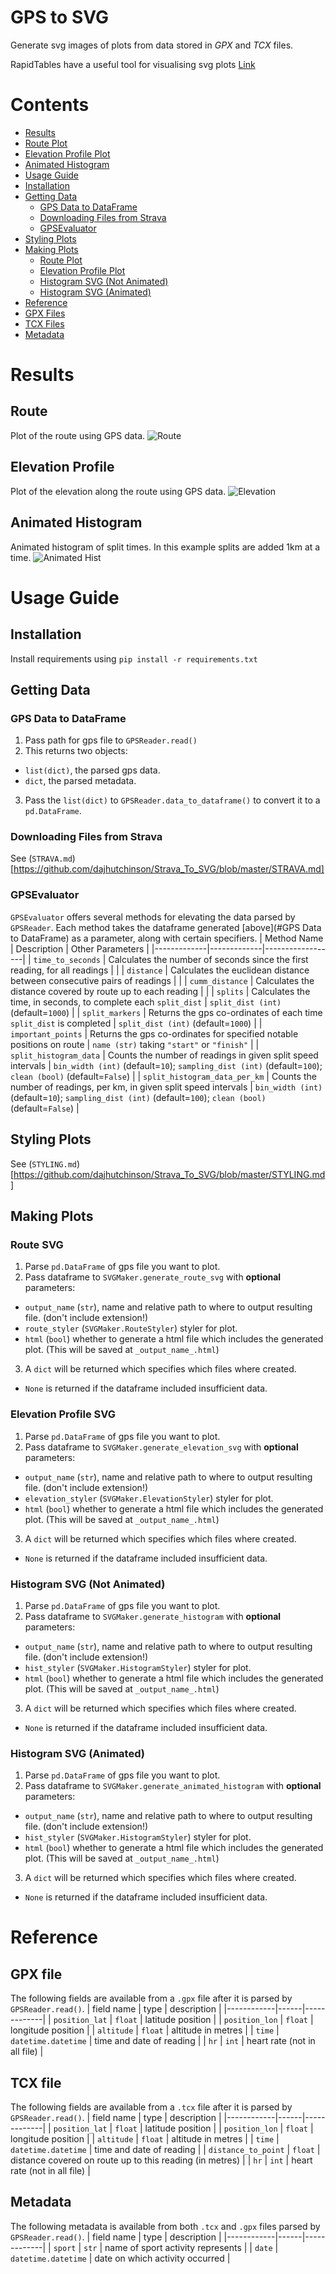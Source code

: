 # GPS to SVG
Generate svg images of plots from data stored in *GPX* and *TCX* files.

RapidTables have a useful tool for visualising svg plots [Link](https://www.rapidtables.com/web/tools/svg-viewer-editor.html)

# Contents
 * [Results](#Results)
  * [Route Plot](#Route)
  * [Elevation Profile Plot](#Elevation-Profile)
  * [Animated Histogram](#Animated-Histogram)
 * [Usage Guide](#Usage-Guide)
  * [Installation](#Installation)
  * [Getting Data](#Getting-Data)
    * [GPS Data to DataFrame](#GPS-Data-to-DataFrame)
    * [Downloading Files from Strava]([https://github.com/dajhutchinson/Strava_To_SVG/blob/master/STRAVA.md])
    * [GPSEvaluator](#GPSEvaluator)
  * [Styling Plots](STYLING.md)
  * [Making Plots](#Making-Plots)
    * [Route Plot](#Route-SVG)
    * [Elevation Profile Plot](#Elevation-Profile-SVG)
    * [Histogram SVG (Not Animated)](#Histogram-SVG-(Not-Animated))
    * [Histogram SVG (Animated)](#Histogram-SVG-(Animated))
 * [Reference](#Reference)
  * [GPX Files](#GPX-file)
  * [TCX Files](#TCX-file)
  * [Metadata](#Metadata)

# Results

## Route
Plot of the route using GPS data.
![Route](gifs/route.gif)

## Elevation Profile
Plot of the elevation along the route using GPS data.
![Elevation](gifs/elevation.gif)

## Animated Histogram
Animated histogram of split times. In this example splits are added 1km at a time.
![Animated Hist](gifs/animated_hist.gif)

# Usage Guide

## Installation
Install requirements using
`pip install -r requirements.txt`

## Getting Data

### GPS Data to DataFrame
1. Pass path for gps file to `GPSReader.read()`
2. This returns two objects:
  - `list(dict)`, the parsed gps data.
  - `dict`, the parsed metadata.
3. Pass the `list(dict)` to `GPSReader.data_to_dataframe()` to convert it to a `pd.DataFrame`.

### Downloading Files from Strava
See (`STRAVA.md`)[https://github.com/dajhutchinson/Strava_To_SVG/blob/master/STRAVA.md]

### GPSEvaluator
`GPSEvaluator` offers several methods for elevating the data parsed by `GPSReader`. Each method takes the dataframe generated [above](#GPS Data to DataFrame) as a parameter, along with certain specifiers.
| Method Name | Description | Other Parameters |
|-------------|-------------|------------------|
| `time_to_seconds` | Calculates the number of seconds since the first reading, for all readings |  |
| `distance` | Calculates the euclidean distance between consecutive pairs of readings |  |
| `cumm_distance` | Calculates the distance covered by route up to each reading |  |
| `splits` | Calculates the time, in seconds, to complete each `split_dist` | `split_dist (int)` (default=`1000`) |
| `split_markers` | Returns the gps co-ordinates of each time `split_dist` is completed | `split_dist (int)` (default=`1000`) |
| `important_points` | Returns the gps co-ordinates for specified notable positions on route | `name (str)` taking `"start"` or `"finish"` |
| `split_histogram_data` | Counts the number of readings in given split speed intervals | `bin_width (int)` (default=`10`); `sampling_dist (int)` (default=`100`); `clean (bool)` (default=`False`) |
| `split_histogram_data_per_km` | Counts the number of readings, per km, in given split speed intervals | `bin_width (int)` (default=`10`); `sampling_dist (int)` (default=`100`); `clean (bool)` (default=`False`) |

## Styling Plots
See (`STYLING.md`)[https://github.com/dajhutchinson/Strava_To_SVG/blob/master/STYLING.md]

## Making Plots

### Route SVG
1. Parse `pd.DataFrame` of gps file you want to plot.
2. Pass dataframe to `SVGMaker.generate_route_svg` with **optional** parameters:
  - `output_name` (`str`), name and relative path to where to output resulting file. (don't include extension!)
  - `route_styler` (`SVGMaker.RouteStyler`) styler for plot.
  - `html` (`bool`) whether to generate a html file which includes the generated plot. (This will be saved at `_output_name_.html`)
3. A `dict` will be returned which specifies which files where created.
  - `None` is returned if the dataframe included insufficient data.

### Elevation Profile SVG
1. Parse `pd.DataFrame` of gps file you want to plot.
2. Pass dataframe to `SVGMaker.generate_elevation_svg` with **optional** parameters:
  - `output_name` (`str`), name and relative path to where to output resulting file. (don't include extension!)
  - `elevation_styler` (`SVGMaker.ElevationStyler`) styler for plot.
  - `html` (`bool`) whether to generate a html file which includes the generated plot. (This will be saved at `_output_name_.html`)
3. A `dict` will be returned which specifies which files where created.
  - `None` is returned if the dataframe included insufficient data.

### Histogram SVG (Not Animated)
1. Parse `pd.DataFrame` of gps file you want to plot.
2. Pass dataframe to `SVGMaker.generate_histogram` with **optional** parameters:
  - `output_name` (`str`), name and relative path to where to output resulting file. (don't include extension!)
  - `hist_styler` (`SVGMaker.HistogramStyler`) styler for plot.
  - `html` (`bool`) whether to generate a html file which includes the generated plot. (This will be saved at `_output_name_.html`)
3. A `dict` will be returned which specifies which files where created.
  - `None` is returned if the dataframe included insufficient data.

### Histogram SVG (Animated)
1. Parse `pd.DataFrame` of gps file you want to plot.
2. Pass dataframe to `SVGMaker.generate_animated_histogram` with **optional** parameters:
  - `output_name` (`str`), name and relative path to where to output resulting file. (don't include extension!)
  - `hist_styler` (`SVGMaker.HistogramStyler`) styler for plot.
  - `html` (`bool`) whether to generate a html file which includes the generated plot. (This will be saved at `_output_name_.html`)
3. A `dict` will be returned which specifies which files where created.
  - `None` is returned if the dataframe included insufficient data.

# Reference

## GPX file
The following fields are available from a `.gpx` file after it is parsed by `GPSReader.read()`.
| field name | type | description |
|------------|------|-------------|
| `position_lat` | `float` | latitude position |
| `position_lon` | `float` | longitude position |
| `altitude` | `float` | altitude in metres |
| `time` | `datetime.datetime` | time and date of reading |
| `hr` | `int` | heart rate (not in all file) |

## TCX file
The following fields are available from a `.tcx` file after it is parsed by `GPSReader.read()`.
| field name | type | description |
|------------|------|-------------|
| `position_lat` | `float` | latitude position |
| `position_lon` | `float` | longitude position |
| `altitude` | `float` | altitude in metres |
| `time` | `datetime.datetime` | time and date of reading |
| `distance_to_point` | `float` | distance covered on route up to this reading (in metres) |
| `hr` | `int` | heart rate (not in all file) |

## Metadata
The following metadata is available from both `.tcx` and `.gpx` files parsed by `GPSReader.read()`.
| field name | type | description |
|------------|------|-------------|
| `sport` | `str` | name of sport activity represents |
| `date` | `datetime.datetime` | date on which activity occurred |
